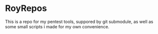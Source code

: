 # RoyRepos
This is a repo for my pentest tools, suppored by git submodule, as well as some small scripts i made for my own convenience.
